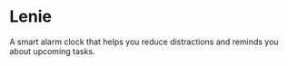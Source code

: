 # Lenie
A smart alarm clock that helps you reduce distractions and reminds you about upcoming tasks.